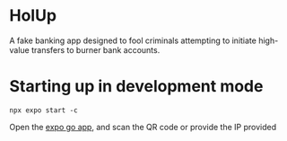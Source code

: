 # HolUp

A fake banking app designed to fool criminals attempting to initiate high-value transfers to burner bank accounts.

# Starting up in development mode

`npx expo start -c`

Open the [expo go app](https://expo.dev/go), and scan the QR code or provide the IP provided



